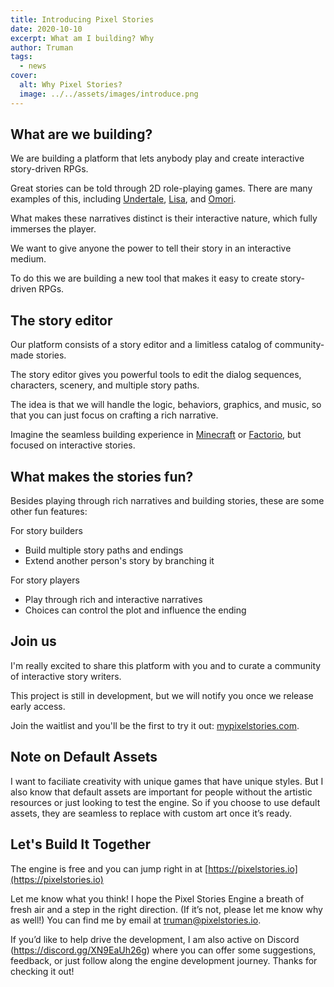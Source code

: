 ```yaml
---
title: Introducing Pixel Stories
date: 2020-10-10
excerpt: What am I building? Why
author: Truman
tags:
  - news
cover:
  alt: Why Pixel Stories?
  image: ../../assets/images/introduce.png
---
```


## What are we building?

We are building a platform that lets anybody play and create interactive story-driven RPGs.

Great stories can be told through 2D role-playing games. There are many examples of this,
including [Undertale](https://store.steampowered.com/app/391540/Undertale/), [Lisa](https://store.steampowered.com/app/335670/LISA_The_Painful/), and [Omori](https://store.steampowered.com/app/1150690/OMORI/).

What makes these narratives distinct is their interactive nature, which fully immerses the player.

We want to give anyone the power to tell their story in an interactive medium.

To do this we are building a new tool that makes it easy to create story-driven RPGs.

## The story editor

Our platform consists of a story editor and a limitless catalog of community-made stories.

The story editor gives you powerful tools to edit the dialog sequences, characters, scenery, and multiple story paths.

The idea is that we will handle the logic, behaviors, graphics, and music, so that you can just focus on crafting a rich narrative.

Imagine the seamless building experience in [Minecraft](https://www.minecraft.net) or [Factorio](https://www.factorio.com), but focused on interactive stories.

## What makes the stories fun?

Besides playing through rich narratives and building stories, these are some other fun features:

For story builders

- Build multiple story paths and endings
- Extend another person's story by branching it

For story players

- Play through rich and interactive narratives
- Choices can control the plot and influence the ending

## Join us

I'm really excited to share this platform with you and to curate a community of interactive story writers.

This project is still in development, but we will notify you once we release early access.

Join the waitlist and you'll be the first to try it out: [mypixelstories.com](https://www.mypixelstories.com/).

## Note on Default Assets

I want to faciliate creativity with unique games that have unique styles. But I also know that default assets are important for people without the artistic resources or just looking to test the engine. So if you choose to use default assets, they are seamless to replace with custom art once it’s ready.

## Let's Build It Together

The engine is free and you can jump right in at [https://pixelstories.io](https://pixelstories.io)

Let me know what you think! I hope the Pixel Stories Engine a breath of fresh air and a step in the right direction. (If it’s not, please let me know why as well!) You can find me by email at truman@pixelstories.io.

If you’d like to help drive the development, I am also active on Discord (https://discord.gg/XN9EaUh26g) where you can offer some suggestions, feedback, or just follow along the engine development journey. Thanks for checking it out!
